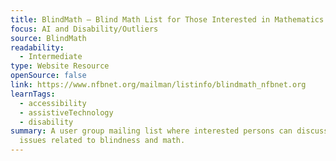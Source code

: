 ```yaml
---
title: BlindMath – Blind Math List for Those Interested in Mathematics
focus: AI and Disability/Outliers
source: BlindMath
readability:
  - Intermediate
type: Website Resource
openSource: false
link: https://www.nfbnet.org/mailman/listinfo/blindmath_nfbnet.org
learnTags:
  - accessibility
  - assistiveTechnology
  - disability
summary: A user group mailing list where interested persons can discuss all
  issues related to blindness and math.
---
```

